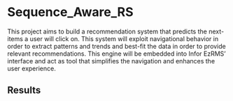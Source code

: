 # Sequence_Aware_RS
This project aims to build a recommendation system that predicts the next-items a user will click on. This system will exploit navigational behavior in order to extract patterns and trends and best-fit the data in order to provide relevant recommendations. This engine will be embedded into Infor EzRMS’ interface and act as tool that simplifies the navigation and enhances the user experience.

## Results
